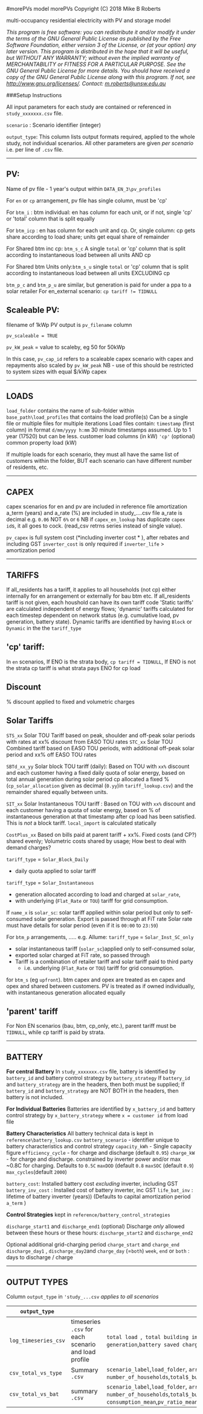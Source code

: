 #morePVs model
morePVs Copyright (C) 2018 Mike B Roberts

multi-occupancy residential electricity with PV and storage model
 
*This program is free software: you can redistribute it and/or modify it under the terms of the GNU General Public License as published by the Free Software Foundation, either version 3 of the License, or (at your option) any later version.
This program is distributed in the hope that it will be useful, but WITHOUT ANY WARRANTY; without even the implied warranty of MERCHANTABILITY or FITNESS FOR A PARTICULAR PURPOSE. See the GNU General Public License for more details.
You should have received a copy of the GNU General Public License along with this program. If not, see <http://www.gnu.org/licenses/>.
Contact: m.roberts@unsw.edu.au*

###Setup Instructions

All input parameters for each study are contained or referenced in `study_xxxxxxx.csv` file.

`scenario` :    Scenario identifier (integer)

`output_type`:
This column lists output formats required, applied to the whole study, not individual scenarios.
All other parameters are given *per scenario* i.e. per line of `.csv` file.




---
PV:
---
Name of pv file - 1 year's output within `DATA_EN_3\pv_profiles`

For `en` or `cp` arrangement, pv file has single column, must be 'cp'

For `btm_i` : btm individual:  en has column for each unit, or if not, single 'cp' or 'total' column that is split equally

For `btm_icp` : en has column for each unit and cp. Or, single column: cp gets share according to load share; units get equal share of remainder

For Shared btm inc cp:  `btm_s_c` A single `total` or 'cp' column that is split according to instantaneous load between all units AND cp

For Shared btm Units only:`btm_s_u` single `total` or 'cp' column that is split according to instantaneous load between all units EXCLUDING cp

`btm_p_c` and `btm_p_u` are similar, but generation is paid for under a ppa to a solar retailer
For en_external scenario: `cp tariff != TIDNULL`

Scaleable PV:
-------------
filename of 1kWp PV output is `pv_filename` column

`pv_scaleable = TRUE`

`pv_kW_peak` = value to scaleby, eg 50 for 50kWp

In this case, `pv_cap_id` refers to a scaleable capex scenario with capex and repayments also scaled by `pv_kW_peak`
NB - use of this should be restricted to system sizes with equal $/kWp capex

-----
LOADS
-----
`load_folder` contains the name of sub-folder within `base_path\load_profiles` that contains the load profile(s)
Can be a single file or multiple files for multiple iterations
Load files contain: 
    `timestamp` (first column) in format `d/mm/yyyy h:mm`
    30 minute timestamps assumed. Up to 1 year (17520) but can be less.
    customer load columns (in kW)
    `'cp'` (optional) common property load (kW)
    

If multiple loads for each scenario, they must all have the same list of customers within the folder,
BUT each scenario can have different number of residents, etc.

-----
CAPEX
-----
capex scenarios for en and pv are included in reference file
amortization a_term (years) and a_rate (%) are included in study_....csv file
a_rate is decimal e.g. `0.06` NOT `6%` or `6`
NB if `capex_en_lookup` has duplicate `capex id`s, it all goes to cock. (read_csv retrns series instead of single value).

`pv_capex` is full system cost (*including inverter cost * ), after rebates and including GST
`inverter_cost` is only required if `inverter_life` > amortization period

-------
TARIFFS
-------
If all_residents has a tariff, it applies to all households (not cp) either internally for en arrangement or externally for bau btm etc.
If all_residents tariff is not given, each houshold can have its own tariff code
'Static tariffs' are calculated independent of energy flows; 'dynamic' tariffs calculated for each timestep dependent on network status 
(e.g. cumulative load, pv generation, battery state). Dynamic tariffs are identified by having `Block` or `Dynamic` in the the `tariff_type`

'cp' tariff:
-----------
In `en` scenarios, If ENO  is the  strata body, `cp tariff = TIDNULL`,
		If ENO is not the strata  cp tariff is what strata pays ENO for cp load
		
Discount
--------
% discount applied to fixed and volumetric charges
		
Solar Tariffs
-------------
`STS_xx`  Solar TOU Tariff based on peak, shoulder and off-peak solar periods with rates at xx% discount from EASO TOU rates
`STC_xx`  Solar TOU Combined tariff based on EASO TOU periods, with additional off-peak solar period and xx% off EASO TOU rates

`SBTd_xx_yy` Solar block TOU tariff (daily):
                Based on TOU with `xx%` discount 
                and each customer having a fixed daily quota of solar energy, based on total annual generation during solar period
                cp allocated a fixed % (`cp_solar_allocation` given as decimal (`0.yy`)in `tariff_lookup.csv`) and 
                the remainder shared equally between units.
                
`SIT_xx` Solar Instantaneous TOU tariff : 
                Based on TOU with `xx%` discount
                and each customer having a quota of solar energy, based on % of instantaneous generation at that timestamp 
                after cp load has been satisfied.
                This is *not* a block tariff. `local_import` is calculated statically

`CostPlus_xx`   Based on bills paid at parent tariff + xx%. Fixed costs (and CP?) shared evenly; Volumetric costs shared by usage; 
                How best to deal with demand charges? 

`tariff_type` = `Solar_Block_Daily`
- daily quota applied to solar tariff

`tariff_type` = `Solar_Instantaneous`
- generation allocated according to load and charged at `solar_rate`,
- with underlying (`Flat_Rate` or `TOU`) tariff for grid consumption.

If `name_x` is `solar_sc`:
    solar tariff applied within solar period but only to self-consumed solar generation. Export is passed through at FiT rate
Solar rate must have details for solar period (even if it is `00:00` to `23:59`)

For `btm_p` arrangements, .....
e.g. Allume:
`tariff_type` = `Solar_Inst_SC_only`
- solar instantaneous tariff (`solar_sc`)applied only to self-consumed solar,
- exported solar charged at FiT rate, so passed through
- Tariff is a combination of retailer tariff and solar tariff paid to third party
    - i.e. underlying (`Flat_Rate` or `TOU`) tariff for grid consumption.

for `btm_s` (eg `upfront`). btm capex and opex are treated as en capex and opex
and shared between customers. PV is treated as if owned individually,
with instantaneous generation allocated equally

'parent' tariff
---------------
For Non EN scenarios (bau, btm, cp_only, etc.), parent tariff must be `TIDNULL`, while cp tariff is paid by strata.

-------
BATTERY
-------
__For central Battery__
In `study_xxxxxxx.csv` file, battery is identified by `battery_id` and battery control strategy by `battery_strategy` 
If `battery_id` and `battery_strategy` are in the headers, then both must be supplied; 
If `battery_id` and `battery_strategy` are NOT BOTH in the headers, then battery is not included.

__For Individual Batteries__
Batteries are identified by `x_battery_id` and battery control strategy by `x_battery_strategy` 
    where `x = customer id` from load file


__Battery Characteristics__
All battery technical data is kept in `reference\battery_lookup.csv`
`battery_scenario`  - identifier unique to battery characteristics and control strategy
`capacity_kWh`      - Single capacity figure
`efficiency_cycle`  - for charge and discharge (default `0.95`)
`charge_kW` - for charge and discharge. constrained by inverter power and/or max ~0.8C for charging. Defaults to `0.5C`
`maxDOD` (default `0.8`
`maxSOC` (default `0.9`)
`max_cycles`(default `2000`)

`battery_cost`: Installed battery cost *excluding* inverter, including GST
`battery_inv_cost` : Installed cost of battery inverter, inc GST
`life_bat_inv` : lifetime of battery inverter (years)) (Defaults to capital amortization period `a_term` )



__Control Strategies__
kept in `reference/battery_control_strategies`

`discharge_start1` and `discharge_end1` (optional) Discharge *only* allowed between these hours 
or these hours: `discharge_start2` and `discharge_end2` 

Optional additional grid-charging period
`charge_start` and `charge_end` 
`discharge_day1` , `discharge_day2`and `charge_day` (=`both`) `week`, `end` or `both` : days to discharge / charge



------------
OUTPUT TYPES
------------
Column `output_type` in `'study_...csv` *applies to all scenarios*

|   `output_type`     |            |    Fields          |
------------| ---------------------------------------|--------|
| `log_timeseries_csv` | timeseries `.csv` for each scenario and load profile |  ` total load  `,` total building import`, `total building export`,`total generation`,`battery saved charge` |
| `csv_total_vs_type` | Summary `.csv` | `scenario_label`,`load_folder`, `arrangement`, `number_of_households`,`total$_building_costs_mean`,`cp_ratio_mean`,`pv_ratio_mean`   |
| `csv_total_vs_bat`  | summary `.csv` |   `scenario_label`,`load_folder`, `arrangement`, `number_of_households`,`total$_building_costs_mean`,`self-consumption_mean`,`pv_ratio_mean`, `battery_id` `battery_strategy`  |

